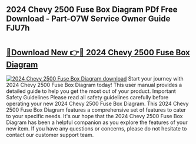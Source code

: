 ## 2024 Chevy 2500 Fuse Box Diagram PDf Free Download - Part-O7W Service Owner Guide FJU7h

# <h2><a href="http://dfsow5g.blite.top/?on=2024+Chevy+2500+Fuse+Box+Diagram">🔗Download New 👉🔴 2024 Chevy 2500 Fuse Box Diagram</a></h2>

[![2024 Chevy 2500 Fuse Box Diagram download](https://i.imgur.com/lujVjoI.png)](http://dfsow5g.blite.top/?on=2024+Chevy+2500+Fuse+Box+Diagram)
Start your journey with 2024 Chevy 2500 Fuse Box Diagram today! This user manual provides a detailed guide to help you get the most out of your product. Important Safety Guidelines Please read all safety guidelines carefully before operating your new 2024 Chevy 2500 Fuse Box Diagram. This 2024 Chevy 2500 Fuse Box Diagram features a comprehensive set of features to cater to your specific needs. It's our hope that the 2024 Chevy 2500 Fuse Box Diagram has been a helpful companion as you explore the features of your new item. If you have any questions or concerns, please do not hesitate to contact our customer support team.
